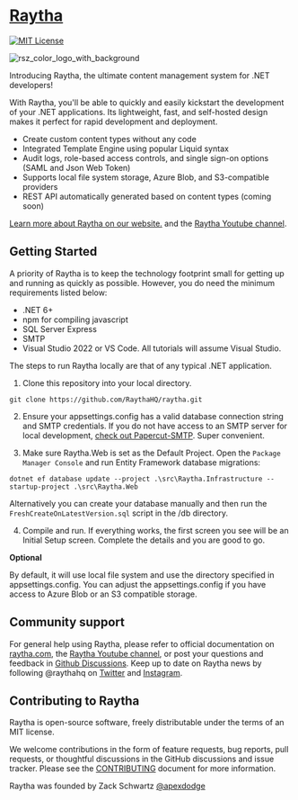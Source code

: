 # [Raytha](https://raytha.com)

[![MIT License](https://img.shields.io/badge/License-MIT-green.svg)](https://choosealicense.com/licenses/mit/)

![rsz_color_logo_with_background](https://user-images.githubusercontent.com/777005/210120197-61101dee-91c7-4628-8fb4-c0d701843704.png)

Introducing Raytha, the ultimate content management system for .NET developers!

With Raytha, you'll be able to quickly and easily kickstart the development of your .NET applications. Its lightweight, fast, and self-hosted design makes it perfect for rapid development and deployment.

* Create custom content types without any code
* Integrated Template Engine using popular Liquid syntax
* Audit logs, role-based access controls, and single sign-on options (SAML and Json Web Token)
* Supports local file system storage, Azure Blob, and S3-compatible providers
* REST API automatically generated based on content types (coming soon)

[Learn more about Raytha on our website.](https://raytha.com) and the [Raytha Youtube channel](https://www.youtube.com/channel/UCuQtF2WwODs2DfZ4pV-2SfA).

## Getting Started

A priority of Raytha is to keep the technology footprint small for getting up and running as quickly as possible. However, you do need the minimum requirements listed below:

* .NET 6+
* npm for compiling javascript
* SQL Server Express
* SMTP
* Visual Studio 2022 or VS Code. All tutorials will assume Visual Studio.

The steps to run Raytha locally are that of any typical .NET application.

1. Clone this repository into your local directory.
```
git clone https://github.com/RaythaHQ/raytha.git
```
2. Ensure your appsettings.config has a valid database connection string and SMTP credentials. If you do not have access to an SMTP server for local development, [check out Papercut-SMTP](https://github.com/ChangemakerStudios/Papercut-SMTP). Super convenient.

3. Make sure Raytha.Web is set as the Default Project. Open the `Package Manager Console` and run Entity Framework database migrations:

```
dotnet ef database update --project .\src\Raytha.Infrastructure --startup-project .\src\Raytha.Web
```

Alternatively you can create your database manually and then run the `FreshCreateOnLatestVersion.sql` script in the /db directory.

4. Compile and run. If everything works, the first screen you see will be an Initial Setup screen. Complete the details and you are good to go.

**Optional**

By default, it will use local file system and use the directory specified in appsettings.config. You can adjust the appsettings.config if you have access to Azure Blob or an S3 compatible storage.

## Community support

For general help using Raytha, please refer to official documentation on [raytha.com](https://raytha.com), the [Raytha Youtube channel](https://www.youtube.com/channel/UCuQtF2WwODs2DfZ4pV-2SfA), or post your questions and feedback in [Github Discussions](https://github.com/RaythaHQ/raytha/discussions). Keep up to date on Raytha news by following @raythahq on [Twitter](https://twitter.com/raythahq) and [Instagram](https://instagram.com/raythahq).

## Contributing to Raytha

Raytha is open-source software, freely distributable under the terms of an MIT license.

We welcome contributions in the form of feature requests, bug reports, pull requests, or thoughtful discussions in the GitHub discussions and issue tracker. Please see the [CONTRIBUTING](https://github.com/RaythaHQ/raytha/blob/main/CONTRIBUTING.md) document for more information.

Raytha was founded by Zack Schwartz [@apexdodge](https://twitter.com/apexdodge)
